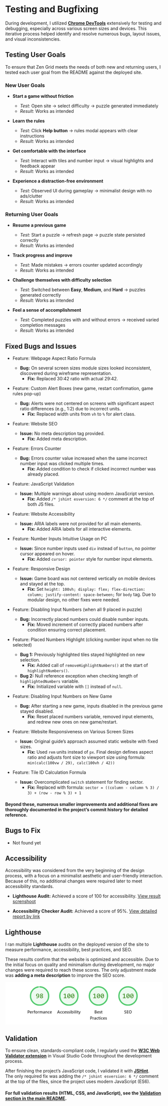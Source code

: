 # Testing and Bugfixing

During development, I utilized **[Chrome DevTools](https://developer.chrome.com/docs/devtools)** extensively for testing and debugging, especially across various screen sizes and devices. This iterative process helped identify and resolve numerous bugs, layout issues, and visual inconsistencies.


## Testing User Goals

To ensure that Zen Grid meets the needs of both new and returning users, I tested each user goal from the README against the deployed site.

### New User Goals

- **Start a game without friction**
  - *Test:* Open site → select difficulty → puzzle generated immediately
  - *Result:* Works as intended

- **Learn the rules**
  - *Test:* Click **Help button** → rules modal appears with clear instructions
  - *Result:* Works as intended

- **Get comfortable with the interface**
  - *Test:* Interact with tiles and number input → visual highlights and feedback appear
  - *Result:* Works as intended

- **Experience a distraction-free environment**
  - *Test:* Observed UI during gameplay → minimalist design with no ads/clutter
  - *Result:* Works as intended

### Returning User Goals

- **Resume a previous game**
  - *Test:* Start a puzzle → refresh page → puzzle state persisted correctly
  - *Result:* Works as intended

- **Track progress and improve**
  - *Test:* Made mistakes → errors counter updated accordingly
  - *Result:* Works as intended

- **Challenge themselves with difficulty selection**
  - *Test:* Switched between **Easy**, **Medium**, and **Hard** → puzzles generated correctly
  - *Result:* Works as intended

- **Feel a sense of accomplishment**
  - *Test:* Completed puzzles with and without errors → received varied completion messages
  - *Result:* Works as intended


## Fixed Bugs and Issues

- Feature: Webpage Aspect Ratio Formula
  - **Bug:** On several screen sizes module sizes looked inconsistent, discovered during wireframe representation.
    - **Fix:** Replaced 30:42 ratio with actual 29:42.

- Feature: Custom Alert Boxes (new game, restart confirmation, game rules pop-up)
  - **Bug:** Alerts were not centered on screens with significant aspect ratio differences (e.g., 1:2) due to incorrect units.
    - **Fix:** Replaced width units from `vh` to `%` for alert class.

- Feature: Website SEO
  - **Issue:** No meta description tag provided.
    - **Fix:** Added meta description.

- Feature: Errors Counter
  - **Bug:** Errors counter value increased when the same incorrect number input was clicked multiple times.
    - **Fix:** Added condition to check if clicked incorrect number was already placed.

- Feature: JavaScript Validation
  - **Issue:** Multiple warnings about using modern JavaScript version.
    - **Fix:** Added `/* jshint esversion: 6 */` comment at the top of both JS files.

- Feature: Website Accessibility
  - **Issue:** ARIA labels were not provided for all main elements.
    - **Fix:** Added ARIA labels for all interactive elements.

- Feature: Number Inputs Intuitive Usage on PC
  - **Issue:** Since number inputs used `div` instead of `button`, no pointer cursor appeared on hover.
    - **Fix:** Added `cursor: pointer` style for number input elements.

- Feature: Responsive Design
  - **Issue:** Game board was not centered vertically on mobile devices and stayed at the top.
    - **Fix:** Set `height: 100vh; display: flex; flex-direction: column; justify-content: space-between;` for `body` tag. Due to modular design, no other fixes were needed.

- Feature: Disabling Input Numbers (when all 9 placed in puzzle)
  - **Bug:** Incorrectly placed numbers could disable number inputs.
    - **Fix:** Moved increment of correctly placed numbers after condition ensuring correct placement.

- Feature: Placed Numbers Highlight (clicking number input when no tile selected)
  - **Bug 1:** Previously highlighted tiles stayed highlighted on new selection.
    - **Fix:** Added call of `removeHighlightNumbers()` at the start of `highlightNumbers()`.
  - **Bug 2:** Null reference exception when checking length of `highlightedNumbers` variable.
    - **Fix:** Initialized variable with `[]` instead of `null`.

- Feature: Disabling Input Numbers on New Game
  - **Bug:** After starting a new game, inputs disabled in the previous game stayed disabled.
    - **Fix:** Reset placed numbers variable, removed input elements, and redrew new ones on new game/restart.

- Feature: Website Responsiveness on Various Screen Sizes
  - **Issue:** Original guide’s approach assumed static website with fixed sizes.
    - **Fix:** Used `rem` units instead of `px`. Final design defines aspect ratio and adjusts font size to viewport size using formula: `min(calc(100vw / 29), calc(100vh / 42))`

- Feature: Tile ID Calculation Formula
  - **Issue:** Overcomplicated `switch` statement for finding sector.
    - **Fix:** Replaced with formula: `sector = ((column - column % 3) / 3) + (row - row % 3) + 1`

#### Beyond these, numerous smaller improvements and additional fixes are thoroughly documented in the project’s commit history for detailed reference.


## Bugs to Fix

- Not found yet


## Accessibility

Accessibility was considered from the very beginning of the design process, with a focus on a minimalist aesthetic and user-friendly interaction. Because of this, no additional changes were required later to meet accessibility standards.

- **Lighthouse Audit:** Achieved a score of 100 for accessibility.
  [View result screnshoot]()

- **Accessibility Checker Audit:** Achieved a score of 95%.
  [View detailed report by link](https://www.accessibilitychecker.org/audit/?website=https%3A%2F%2Fsasha-fedorov.github.io%2Fzen-grid%2F&flag=us)


## Lighthouse

I ran multiple **Lighthouse** audits on the deployed version of the site to measure performance, accessibility, best practices, and SEO.

These results confirm that the website is optimized and accessible. Due to the initial focus on quality and minimalism during development, no major changes were required to reach these scores. The only adjustment made was **adding a meta description** to improve the SEO score.

![Lighthouse Report](documentation/images/lighthouse.png)


## Validation

To ensure clean, standards-compliant code, I regularly used the **[W3C Web Validator extension](https://marketplace.visualstudio.com/items?itemName=CelianRiboulet.webvalidator)** in Visual Studio Code throughout the development process.

After finishing the project’s JavaScript code, I validated it with **[JSHint](https://jshint.com/)**.  
The only required fix was adding the `/* jshint esversion: 6 */` comment at the top of the files, since the project uses modern JavaScript (ES6).

#### For full validation results (HTML, CSS, and JavaScript), see the **[Validation section in the main README](README.md#validation)**.
